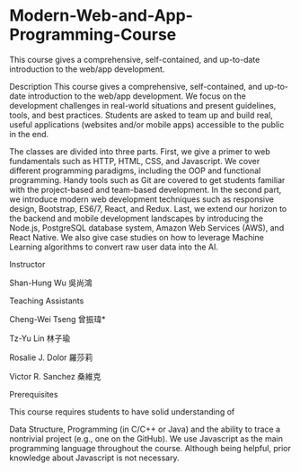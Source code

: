 # Modern-Web-and-App-Programming-Course
This course gives a comprehensive, self-contained, and up-to-date introduction to the web/app development.

Description
This course gives a comprehensive, self-contained, and up-to-date introduction to the web/app development. We focus on the development challenges in real-world situations and present guidelines, tools, and best practices. Students are asked to team up and build real, useful applications (websites and/or mobile apps) accessible to the public in the end.

The classes are divided into three parts. First, we give a primer to web fundamentals such as HTTP, HTML, CSS, and Javascript. We cover different programming paradigms, including the OOP and functional programming. Handy tools such as Git are covered to get students familiar with the project-based and team-based development. In the second part, we introduce modern web development techniques such as responsive design, Bootstrap, ES6/7, React, and Redux. Last, we extend our horizon to the backend and mobile development landscapes by introducing the Node.js, PostgreSQL database system, Amazon Web Services (AWS), and React Native. We also give case studies on how to leverage Machine Learning algorithms to convert raw user data into the AI.

Instructor


Shan-Hung Wu
吳尚鴻


Teaching Assistants


Cheng-Wei Tseng
曾振瑋*


Tz-Yu Lin
林子瑜


Rosalie J. Dolor
羅莎莉


Victor R. Sanchez
桑維克

Prerequisites

This course requires students to have solid understanding of

Data Structure,
Programming (in C/C++ or Java)
and the ability to trace a nontrivial project (e.g., one on the GitHub). We use Javascript as the main programming language throughout the course. Although being helpful, prior knowledge about Javascript is not necessary.

